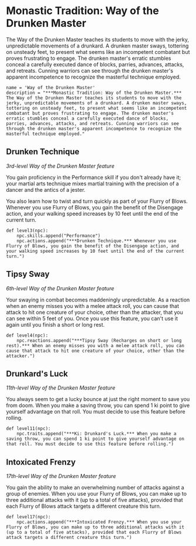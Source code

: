 # Monastic Tradition: Way of the Drunken Master
The Way of the Drunken Master teaches its students to move with the jerky, unpredictable movements of a drunkard. A drunken master sways, tottering on unsteady feet, to present what seems like an incompetent combatant but proves frustrating to engage. The drunken master's erratic stumbles conceal a carefully executed dance of blocks, parries, advances, attacks, and retreats. Cunning warriors can see through the drunken master's apparent incompetence to recognize the masterful technique employed.


```
name = 'Way of the Drunken Master'
description = "***Monastic Tradition: Way of the Drunken Master.*** The Way of the Drunken Master teaches its students to move with the jerky, unpredictable movements of a drunkard. A drunken master sways, tottering on unsteady feet, to present what seems like an incompetent combatant but proves frustrating to engage. The drunken master's erratic stumbles conceal a carefully executed dance of blocks, parries, advances, attacks, and retreats. Cunning warriors can see through the drunken master's apparent incompetence to recognize the masterful technique employed."
```

## Drunken Technique
*3rd-level Way of the Drunken Master feature*

You gain proficiency in the Performance skill if you don't already have it; your martial arts technique mixes martial training with the precision of a dancer and the antics of a jester.

You also learn how to twist and turn quickly as part of your Flurry of Blows. Whenever you use Flurry of Blows, you gain the benefit of the Disengage action, and your walking speed increases by 10 feet until the end of the current turn.

```
def level3(npc):
    npc.skills.append("Performance")
    npc.actions.append("***Drunken Technique.*** Whenever you use Flurry of Blows, you gain the benefit of the Disengage action, and your walking speed increases by 10 feet until the end of the current turn.")
```

## Tipsy Sway
*6th-level Way of the Drunken Master feature*

Your swaying in combat becomes maddeningly unpredictable. As a reaction when an enemy misses you with a melee attack roll, you can cause that attack to hit one creature of your choice, other than the attacker, that you can see within 5 feet of you. Once you use this feature, you can't use it again until you finish a short or long rest.

```
def level4(npc):
    npc.reactions.append("***Tipsy Sway (Recharges on short or long rest).*** When an enemy misses you with a melee attack roll, you can cause that attack to hit one creature of your choice, other than the attacker.")
```

## Drunkard's Luck
*11th-level Way of the Drunken Master feature*

You always seem to get a lucky bounce at just the right moment to save you from doom. When you make a saving throw, you can spend 1 ki point to give yourself advantage on that roll. You must decide to use this feature before rolling.

```
def level11(npc):
    npc.traits.append("***Ki: Drunkard's Luck.*** When you make a saving throw, you can spend 1 ki point to give yourself advantage on that roll. You must decide to use this feature before rolling.")
```

## Intoxicated Frenzy
*17th-level Way of the Drunken Master feature*

You gain the ability to make an overwhelming number of attacks against a group of enemies. When you use your Flurry of Blows, you can make up to three additional attacks with it (up to a total of five attacks), provided that each Flurry of Blows attack targets a different creature this turn.

```
def level17(npc):
    npc.actions.append("***Intoxicated Frenzy.*** When you use your Flurry of Blows, you can make up to three additional attacks with it (up to a total of five attacks), provided that each Flurry of Blows attack targets a different creature this turn.")
```
